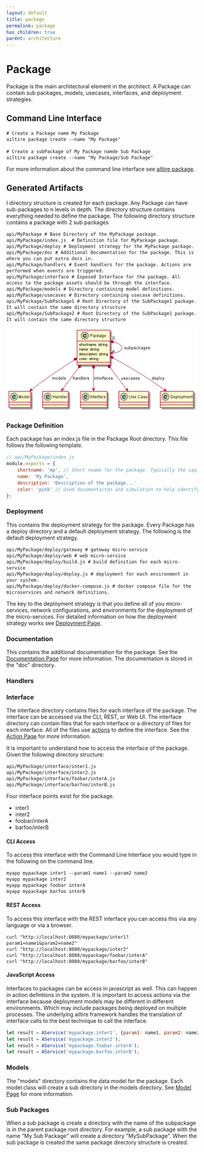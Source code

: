```yaml
---
layout: default
title: package
permalink: package
has_children: true
parent: architecture
---
```


# Package

Package is the main architectural element in the architect. A Package can contain sub packages, models, usecases,
interfaces, and deployment strategies.

## Command Line Interface

```shell
# Create a Package name My Package
ailtire package create --name "My Package"

# Create a subPackage of My Package namde Sub Package
ailtire package create --name "My Package/Sub Package"
```

For more information about the command line interface see [ailtire package](cli-package).

## Generated Artifacts

I directory structure is created for each package. Any Package can have sub-packages to n levels in depth. The directory
structure contains everything needed to define the package. The following directory structure contains a package with 2
sub packages

```shell
api/MyPackage # Base Directory of the MyPackage package.
api/MyPackage/index.js  # Definition file for MyPackage package.
api/MyPackage/deploy # Deployment strategy for the MyPackage package.
api/MyPackage/doc # Additional Documentation for the package. This is where you can put extra docs in.
api/MyPackage/handlers # Event handlers for the package. Actions are performed when events are triggered.
api/MyPackage/interface # Exposed Interface for the package. All access to the package assets should be through the interface.
api/MyPackage/models # Directory containing model definitions.
api/MyPackage/usecases # Directory containing usecase definitions.
api/MyPackage/SubPackage1 # Root Directory of the SubPackage1 package. It will contain the same directory structure
api/MyPackage/SubPackage2 # Root Directory of the SubPackage1 package. It will contain the same directory structure
```

![Logical](Logical.png)

### Package Definition

Each package has an index.js file in the Package Root directory. This file follows the following template.

```javascript
// api/MyPackage/index.js
module.exports = {
    shortname: 'mp', // Short noame for the package. Typically the capiltal letters of the name.
    name: 'My Package',
    description: 'Description of the package...'
    color: 'pink' // Used documentaiton and simulation to help identify it with color. Names or rgb values can be used.
};
```

### Deployment

This contains the deployment strategy for the package. Every Package has a deploy directory and a default deployment
strategy. The following is the default deployment strategy.
```shell
api/MyPackage/deploy/gateway # gateway micro-service
api/MyPackage/deploy/web # web micro-service
api/MyPackage/deploy/build.js # build definition for each micro-service
api/MyPackage/deploy/deploy.js # deployment for each environment in  your system.
api/MyPackage/deploy/docker-compose.js # docker compose file for the microservices and network definitions.
```
The key to the deployment strategy is that you define all of you micro-services, network configurations, and environments
for the deployment of the micro-services.
For detailed information on how the deployment strategy works see [Deployment Page](deployment).

### Documentation

This contains the additional documentation for the package. See the [Documentation Page](documentation) for more
information. The documentation is stored in the "doc" directory.

### Handlers

### Interface
The interface directory contains files for each interface of the package. The interface can be accessed via the CLI,
REST, or Web UI. The interface directory can contain files that for each interface or a directory of files for each
interface. All of the files use [actions](action) to define the interface. See the [Action Page](action) for more 
information. 

It is important to understand how to access the interface of the package. Given the following directory structure:
```shell
api/MyPackage/interface/inter1.js
api/MyPackage/interface/inter2.js
api/MyPackage/interface/foobar/interA.js
api/MyPackage/interface/barfoo/interB.js
```
Four interface points exist for the package.
* inter1
* inter2
* foobar/interA
* barfoo/interB

#### CLI Access

To access this interface with the Command Line Interface you would type in the following on the command line.

```shell
myapp mypackage inter1 --param1 name1 --param2 name2
myapp mypackage inter2
myapp mypackage foobar interA
myapp mypackage barfoo interB
```

#### REST Access

To access this interface with the REST interface you can access this via any language or via a browser.

```shell
curl "http://localhost:8080/mypackage/inter1?param1=name1&param2=name2"
curl "http://localhost:8080/mypackage/inter2"
curl "http://localhost:8080/mypackage/foobar/interA"
curl "http://localhost:8080/mypackage/barfoo/interB"
```

#### JavaScript Access

Interfaces to packages can be access in javascript as well. This can happen in action defintions in the system.
It is important to access actions via the interface because deployment models may be different in different
environments. Which may include packages being deployed on multiple processes. The underlying ailtire framework
handles the translation of interface calls to the best technique to call the interface.

```javascript
let result = AService('mypackage.inter1', {param1: name1, param2: name2});
let result = AService('mypackage.inter2');
let result = AService('mypackage.foobar.interA');
let result = AService('mypackage.barfoo.interB');
```


### Models

The "models" directory contains the data model for the package. Each model class will create a sub directory in the models directory.
See [Model Page](model) for more information.

### Sub Packages

When a sub package is create a directory with the name of the subpackage is in the parent package root directory.
For example, a sub package with the name "My Sub Package" will create a directory "MySubPackage". When the sub
package is created the same package directory structure is created.

